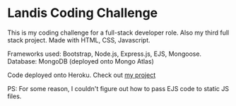 # Landis Coding Challenge

This is my coding challenge for a full-stack developer role. Also my third full stack project. Made with HTML, CSS, Javascript.

Frameworks used: Bootstrap, Node.js, Express.js, EJS, Mongoose.
Database: MongoDB (deployed onto Mongo Atlas)

Code deployed onto Heroku. Check out [my project](https://warm-eyrie-02465.herokuapp.com/statistics)

PS: For some reason, I couldn't figure out how to pass EJS code to static JS files.
